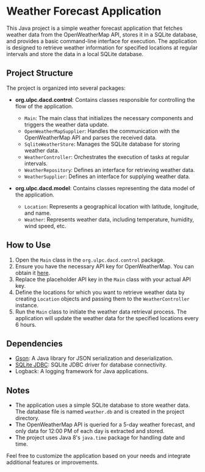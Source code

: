 # Weather Forecast Application

This Java project is a simple weather forecast application that fetches weather data from the OpenWeatherMap API, stores it in a SQLite database, and provides a basic command-line interface for execution. The application is designed to retrieve weather information for specified locations at regular intervals and store the data in a local SQLite database.

## Project Structure

The project is organized into several packages:

- **org.ulpc.dacd.control**: Contains classes responsible for controlling the flow of the application.
  - `Main`: The main class that initializes the necessary components and triggers the weather data update.
  - `OpenWeatherMapSupplier`: Handles the communication with the OpenWeatherMap API and parses the received data.
  - `SqliteWeatherStore`: Manages the SQLite database for storing weather data.
  - `WeatherController`: Orchestrates the execution of tasks at regular intervals.
  - `WeatherRepository`: Defines an interface for retrieving weather data.
  - `WeatherSupplier`: Defines an interface for supplying weather data.

- **org.ulpc.dacd.model**: Contains classes representing the data model of the application.
  - `Location`: Represents a geographical location with latitude, longitude, and name.
  - `Weather`: Represents weather data, including temperature, humidity, wind speed, etc.

## How to Use

1. Open the `Main` class in the `org.ulpc.dacd.control` package.
2. Ensure you have the necessary API key for OpenWeatherMap. You can obtain it [here](https://openweathermap.org/appid).
3. Replace the placeholder API key in the `Main` class with your actual API key.
4. Define the locations for which you want to retrieve weather data by creating `Location` objects and passing them to the `WeatherController` instance.
5. Run the `Main` class to initiate the weather data retrieval process. The application will update the weather data for the specified locations every 6 hours.

## Dependencies

- [Gson](https://github.com/google/gson): A Java library for JSON serialization and deserialization.
- [SQLite JDBC](https://github.com/xerial/sqlite-jdbc): SQLite JDBC driver for database connectivity.
- Logback: A logging framework for Java applications.

## Notes

- The application uses a simple SQLite database to store weather data. The database file is named `weather.db` and is created in the project directory.
- The OpenWeatherMap API is queried for a 5-day weather forecast, and only data for 12:00 PM of each day is extracted and stored.
- The project uses Java 8's `java.time` package for handling date and time.

Feel free to customize the application based on your needs and integrate additional features or improvements.
